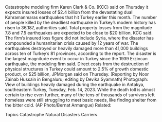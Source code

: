 Catastrophe modeling firm Karen Clark & Co. (KCC) said on Thursday it expects insured losses of $2.4 billion from the devastating dual Kahramanmaras earthquakes that hit Turkey earlier this month.
The number of people killed by the deadliest earthquake in Turkey’s modern history has risen to 36,187, authorities said.
Total property losses from the magnitude 7.8 and 7.5 earthquakes are expected to be close to $20 billion, KCC said.
The firm’s insured loss figure did not include Syria, where the disaster has compounded a humanitarian crisis caused by 12 years of war.
The earthquakes destroyed or heavily damaged more than 41,000 buildings across ten of Turkey’s 81 provinces, according to the report.
The disaster is the largest magnitude event to occur in Turkey since the 1939 Erzincan earthquake, the modeling firm said.
Direct costs from the destruction of physical structures in Turkey could amount to 2.5% of growth domestic product, or $25 billion, JPMorgan said on Thursday.
(Reporting by Noor Zainab Hussain in Bengaluru; editing by Devika Syamnath)
Photograph: View of buildings heavily damaged during the earthquake in Antakya, southeastern Turkey, Tuesday, Feb. 14, 2023. While the death toll is almost certain to rise even further, many of the tens of thousands of survivors left homeless were still struggling to meet basic needs, like finding shelter from the bitter cold. (AP Photo/Bernat Armangue)
Related:

Topics
Catastrophe
Natural Disasters
Carriers
